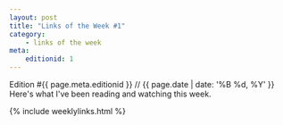 ```yaml
---
layout: post
title: "Links of the Week #1"
category: 
    - links of the week
meta:
    editionid: 1
---
```

Edition #{{ page.meta.editionid }} // {{ page.date | date: '%B %d, %Y' }}  
Here's what I've been reading and watching this week.
<!--more-->  

{% include weeklylinks.html %}


